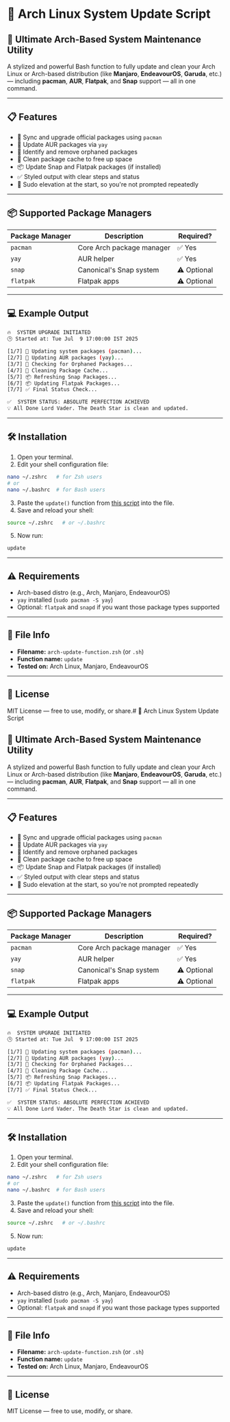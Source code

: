 # 🔧 Arch Linux System Update Script

## 🚀 Ultimate Arch-Based System Maintenance Utility

A stylized and powerful Bash function to fully update and clean your Arch Linux or Arch-based distribution (like **Manjaro**, **EndeavourOS**, **Garuda**, etc.) — including **pacman**, **AUR**, **Flatpak**, and **Snap** support — all in one command.

---

## 📋 Features

- 🔄 Sync and upgrade official packages using `pacman`
- 🧩 Update AUR packages via `yay`
- 🧹 Identify and remove orphaned packages
- 🧼 Clean package cache to free up space
- 📦 Update Snap and Flatpak packages (if installed)
- ✅ Styled output with clear steps and status
- 🧠 Sudo elevation at the start, so you're not prompted repeatedly

---

## 📦 Supported Package Managers

| Package Manager | Description              | Required? |
|-----------------|--------------------------|-----------|
| `pacman`        | Core Arch package manager| ✅ Yes     |
| `yay`           | AUR helper               | ✅ Yes     |
| `snap`          | Canonical's Snap system  | ⚠️ Optional |
| `flatpak`       | Flatpak apps             | ⚠️ Optional |

---

## 💻 Example Output

```bash
🔥  SYSTEM UPGRADE INITIATED
🕒 Started at: Tue Jul  9 17:00:00 IST 2025

[1/7] 🔄 Updating system packages (pacman)...
[2/7] 🧩 Updating AUR packages (yay)...
[3/7] 🧹 Checking for Orphaned Packages...
[4/7] 🧼 Cleaning Package Cache...
[5/7] 📦 Refreshing Snap Packages...
[6/7] 📦 Updating Flatpak Packages...
[7/7] ✅ Final Status Check...

✅  SYSTEM STATUS: ABSOLUTE PERFECTION ACHIEVED
💡 All Done Lord Vader. The Death Star is clean and updated.
```

---

## 🛠️ Installation

1. Open your terminal.
2. Edit your shell configuration file:

```bash
nano ~/.zshrc   # for Zsh users
# or
nano ~/.bashrc  # for Bash users
```

3. Paste the `update()` function from [this script](#) into the file.
4. Save and reload your shell:

```bash
source ~/.zshrc   # or ~/.bashrc
```

5. Now run:

```bash
update
```

---

## ⚠️ Requirements

- Arch-based distro (e.g., Arch, Manjaro, EndeavourOS)
- `yay` installed (`sudo pacman -S yay`)
- Optional: `flatpak` and `snapd` if you want those package types supported

---

## 📂 File Info

- **Filename:** `arch-update-function.zsh` (or `.sh`)
- **Function name:** `update`
- **Tested on:** Arch Linux, Manjaro, EndeavourOS

---

## 📜 License

MIT License — free to use, modify, or share.# 🔧 Arch Linux System Update Script

## 🚀 Ultimate Arch-Based System Maintenance Utility

A stylized and powerful Bash function to fully update and clean your Arch Linux or Arch-based distribution (like **Manjaro**, **EndeavourOS**, **Garuda**, etc.) — including **pacman**, **AUR**, **Flatpak**, and **Snap** support — all in one command.

---

## 📋 Features

- 🔄 Sync and upgrade official packages using `pacman`
- 🧩 Update AUR packages via `yay`
- 🧹 Identify and remove orphaned packages
- 🧼 Clean package cache to free up space
- 📦 Update Snap and Flatpak packages (if installed)
- ✅ Styled output with clear steps and status
- 🧠 Sudo elevation at the start, so you're not prompted repeatedly

---

## 📦 Supported Package Managers

| Package Manager | Description              | Required? |
|-----------------|--------------------------|-----------|
| `pacman`        | Core Arch package manager| ✅ Yes     |
| `yay`           | AUR helper               | ✅ Yes     |
| `snap`          | Canonical's Snap system  | ⚠️ Optional |
| `flatpak`       | Flatpak apps             | ⚠️ Optional |

---

## 💻 Example Output

```bash
🔥  SYSTEM UPGRADE INITIATED
🕒 Started at: Tue Jul  9 17:00:00 IST 2025

[1/7] 🔄 Updating system packages (pacman)...
[2/7] 🧩 Updating AUR packages (yay)...
[3/7] 🧹 Checking for Orphaned Packages...
[4/7] 🧼 Cleaning Package Cache...
[5/7] 📦 Refreshing Snap Packages...
[6/7] 📦 Updating Flatpak Packages...
[7/7] ✅ Final Status Check...

✅  SYSTEM STATUS: ABSOLUTE PERFECTION ACHIEVED
💡 All Done Lord Vader. The Death Star is clean and updated.
```

---

## 🛠️ Installation

1. Open your terminal.
2. Edit your shell configuration file:

```bash
nano ~/.zshrc   # for Zsh users
# or
nano ~/.bashrc  # for Bash users
```

3. Paste the `update()` function from [this script](#) into the file.
4. Save and reload your shell:

```bash
source ~/.zshrc   # or ~/.bashrc
```

5. Now run:

```bash
update
```

---

## ⚠️ Requirements

- Arch-based distro (e.g., Arch, Manjaro, EndeavourOS)
- `yay` installed (`sudo pacman -S yay`)
- Optional: `flatpak` and `snapd` if you want those package types supported

---

## 📂 File Info

- **Filename:** `arch-update-function.zsh` (or `.sh`)
- **Function name:** `update`
- **Tested on:** Arch Linux, Manjaro, EndeavourOS

---

## 📜 License

MIT License — free to use, modify, or share.
